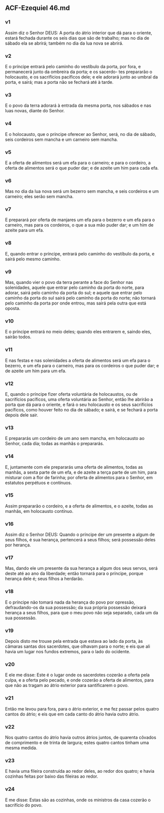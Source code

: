 ## ACF-Ezequiel 46.md
### v1
 Assim diz o Senhor DEUS: A porta do átrio interior que dá para o oriente, estará fechada durante os seis dias que são de trabalho; mas no dia de sábado ela se abrirá; também no dia da lua nova se abrirá.
### v2
 E o príncipe entrará pelo caminho do vestíbulo da porta, por fora, e permanecerá junto da ombreira da porta; e os sacerdo- tes prepararão o holocausto, e os sacrifícios pacíficos dele; e ele adorará junto ao umbral da porta, e sairá; mas a porta não se fechará até à tarde.
### v3
 E o povo da terra adorará à entrada da mesma porta, nos sábados e nas luas novas, diante do Senhor.
### v4
 E o holocausto, que o príncipe oferecer ao Senhor, será, no dia de sábado, seis cordeiros sem mancha e um carneiro sem mancha.
### v5
 E a oferta de alimentos será um efa para o carneiro; e para o cordeiro, a oferta de alimentos será o que puder dar; e de azeite um him para cada efa.
### v6
 Mas no dia da lua nova será um bezerro sem mancha, e seis cordeiros e um carneiro; eles serão sem mancha.
### v7
 E preparará por oferta de manjares um efa para o bezerro e um efa para o carneiro, mas para os cordeiros, o que a sua mão puder dar; e um him de azeite para um efa.
### v8
 E, quando entrar o príncipe, entrará pelo caminho do vestíbulo da porta, e sairá pelo mesmo caminho.
### v9
 Mas, quando vier o povo da terra perante a face do Senhor nas solenidades, aquele que entrar pelo caminho da porta do norte, para adorar, sairá pelo caminho da porta do sul; e aquele que entrar pelo caminho da porta do sul sairá pelo caminho da porta do norte; não tornará pelo caminho da porta por onde entrou, mas sairá pela outra que está oposta.
### v10
 E o príncipe entrará no meio deles; quando eles entrarem e, saindo eles, sairão todos.
### v11
 E nas festas e nas solenidades a oferta de alimentos será um efa para o bezerro, e um efa para o carneiro, mas para os cordeiros o que puder dar; e de azeite um him para um efa.
### v12
 E, quando o príncipe fizer oferta voluntária de holocaustos, ou de sacrifícios pacíficos, uma oferta voluntária ao Senhor, então lhe abrirão a porta que dá para o oriente, e fará o seu holocausto e os seus sacrifícios pacíficos, como houver feito no dia de sábado; e sairá, e se fechará a porta depois dele sair.
### v13
 E prepararás um cordeiro de um ano sem mancha, em holocausto ao Senhor, cada dia; todas as manhãs o prepararás.
### v14
 E, juntamente com ele prepararás uma oferta de alimentos, todas as manhãs, a sexta parte de um efa, e de azeite a terça parte de um him, para misturar com a flor de farinha; por oferta de alimentos para o Senhor, em estatutos perpétuos e contínuos.
### v15
 Assim prepararão o cordeiro, e a oferta de alimentos, e o azeite, todas as manhãs, em holocausto contínuo.
### v16
 Assim diz o Senhor DEUS: Quando o príncipe der um presente a algum de seus filhos, é sua herança, pertencerá a seus filhos; será possessão deles por herança.
### v17
 Mas, dando ele um presente da sua herança a algum dos seus servos, será deste até ao ano da liberdade; então tornará para o príncipe, porque herança dele é; seus filhos a herdarão.
### v18
 E o príncipe não tomará nada da herança do povo por opressão, defraudando-os da sua possessão; da sua própria possessão deixará herança a seus filhos, para que o meu povo não seja separado, cada um da sua possessão.
### v19
 Depois disto me trouxe pela entrada que estava ao lado da porta, às câmaras santas dos sacerdotes, que olhavam para o norte; e eis que ali havia um lugar nos fundos extremos, para o lado do ocidente.
### v20
 E ele me disse: Este é o lugar onde os sacerdotes cozerão a oferta pela culpa, e a oferta pelo pecado, e onde cozerão a oferta de alimentos, para que não as tragam ao átrio exterior para santificarem o povo.
### v21
 Então me levou para fora, para o átrio exterior, e me fez passar pelos quatro cantos do átrio; e eis que em cada canto do átrio havia outro átrio.
### v22
 Nos quatro cantos do átrio havia outros átrios juntos, de quarenta côvados de comprimento e de trinta de largura; estes quatro cantos tinham uma mesma medida.
### v23
 E havia uma fileira construída ao redor deles, ao redor dos quatro; e havia cozinhas feitas por baixo das fileiras ao redor.
### v24
 E me disse: Estas são as cozinhas, onde os ministros da casa cozerão o sacrifício do povo.
